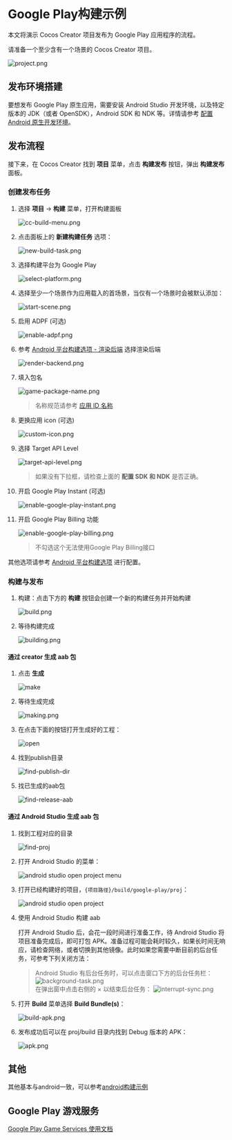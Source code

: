 # Google Play构建示例

本文将演示 Cocos Creator 项目发布为 Google Play 应用程序的流程。

请准备一个至少含有一个场景的 Cocos Creator 项目。

![project.png](images/project.png)

## 发布环境搭建

要想发布 Google Play 原生应用，需要安装 Android Studio 开发环境，以及特定版本的 JDK（或者 OpenSDK），Android SDK 和 NDK 等。详情请参考 [配置 Android 原生开发环境](../android/build-setup-evn-android.md)。

## 发布流程

接下来，在 Cocos Creator 找到 **项目** 菜单，点击 **构建发布** 按钮，弹出 **构建发布** 面板。

### 创建发布任务

1. 选择 **项目** -> **构建** 菜单，打开构建面板

    ![cc-build-menu.png](images/cc-build-menu.png)

2. 点击面板上的 **新建构建任务** 选项：

    ![new-build-task.png](images/new-build-task.png)

3. 选择构建平台为 Google Play

    ![select-platform.png](images/select-platform.png)

4. 选择至少一个场景作为应用载入的首场景，当仅有一个场景时会被默认添加：

    ![start-scene.png](images/start-scene.png)

5. 启用 ADPF (可选) 

    ![enable-adpf.png](images/enable-adpf.png)

6. 参考 [Android 平台构建选项 - 渲染后端](../native-options.md#%E6%B8%B2%E6%9F%93%E5%90%8E%E7%AB%AF) 选择渲染后端

    ![render-backend.png](images/render-backend.png)

7. 填入包名

    ![game-package-name.png](images/game-package-name.png)

    > 名称规范请参考 [应用 ID 名称](../native-options.md#%E5%BA%94%E7%94%A8-id-%E5%90%8D%E7%A7%B0)

8. 更换应用 icon (可选)

    ![custom-icon.png](images/custom-icon.png)

9. 选择 Target API Level

    ![target-api-level.png](images/target-api-level.png)

    > 如果没有下拉框，请检查上面的 **配置 SDK 和 NDK** 是否正确。

10. 开启 Google Play Instant (可选)

    ![enable-google-play-instant.png](images/enable-google-play-instant.png)
    
11. 开启 Google Play Billing 功能

    ![enable-google-play-billing.png](images/enable-google-play-billing.png)

    > 不勾选这个无法使用Google Play Billing接口

其他选项请参考 [Android 平台构建选项](../native-options.md#android-%E5%B9%B3%E5%8F%B0%E6%9E%84%E5%BB%BA%E9%80%89%E9%A1%B9) 进行配置。

### 构建与发布

1. 构建：点击下方的 **构建** 按钮会创建一个新的构建任务并开始构建

    ![build.png](images/build.png)

2. 等待构建完成

    ![building.png](images/building.png)

#### 通过 creator 生成 aab 包
1. 点击 **生成** 

    ![make](images/make.png)

2. 等待生成完成

    ![making.png](images/making.png)


3. 在点击下面的按钮打开生成好的工程：

    ![open](images/open.png)

4. 找到publish目录
    
    ![find-publish-dir](images/find-publish-dir.png)

5. 找已生成的aab包
    
    ![find-release-aab](images/find-release-aab.png)

#### 通过 Android Studio 生成 aab 包
1. 找到工程对应的目录

    ![find-proj](images/find-proj.png)

2. 打开 Android Studio 的菜单：

    ![android studio open project menu](images/as-open-menu.png)

3. 打开已经构建好的项目，`{项目路径}/build/google-play/proj`：

    ![android studio open project](images/as-open-proj.png)

4. 使用 Android Studio 构建 aab

    打开 Android Studio 后，会花一段时间进行准备工作，待 Android Studio 将项目准备完成后，即可打包 APK。准备过程可能会耗时较久，如果长时间无响应，请检查网络，或者切换到其他镜像。此时如果您需要中断目前的后台任务，可参考下列关闭方法：

    > Android Studio 有后台任务时，可以点击窗口下方的后台任务栏：
    > ![background-task.png](./images/background-task.png) <br>
    > 在弹出窗中点击右侧的 × 以结束后台任务：
    > ![interrupt-sync.png](images/interrupt-sync.png)

5. 打开 **Build** 菜单选择 **Build Bundle(s)**：

    ![build-apk.png](images/build-apk.png)

6. 发布成功后可以在 proj/build 目录内找到 Debug 版本的 APK：

    ![apk.png](images/apk.png)

## 其他
其他基本与android一致，可以参考[android构建示例](../android/build-example-android.md)

## Google Play 游戏服务
[Google Play Game Services 使用文档](./google-play-game-services.md)